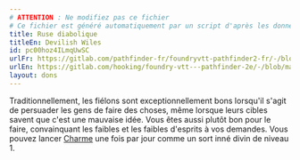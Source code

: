 ```yaml
---
# ATTENTION : Ne modifiez pas ce fichier
# Ce fichier est généré automatiquement par un script d'après les données du module Foundry VTT officiel et de sa traduction
title: Ruse diabolique
titleEn: Devilish Wiles
id: pc00hoz4ILmqUwSC
urlFr: https://gitlab.com/pathfinder-fr/foundryvtt-pathfinder2-fr/-/blob/master/data/feats/pc00hoz4ILmqUwSC.htm
urlEn: https://gitlab.com/hooking/foundry-vtt---pathfinder-2e/-/blob/master/packs/data/feats.db/devilish-wiles.json
layout: dons
---
```

Traditionnellement, les fiélons sont exceptionnellement bons lorsqu'il s'agit de persuader les gens de faire des choses, même lorsque leurs cibles savent que c'est une mauvaise idée. Vous êtes aussi plutôt bon pour le faire, convainquant les faibles et les faibles d'esprits à vos demandes. Vous pouvez lancer [Charme](../sorts/charme.html) une fois par jour comme un sort inné divin de niveau 1.
